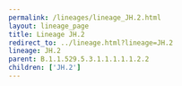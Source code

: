 ```yaml
---
permalink: /lineages/lineage_JH.2.html
layout: lineage_page
title: Lineage JH.2
redirect_to: ../lineage.html?lineage=JH.2
lineage: JH.2
parent: B.1.1.529.5.3.1.1.1.1.1.2.2
children: ['JH.2']
---
```

